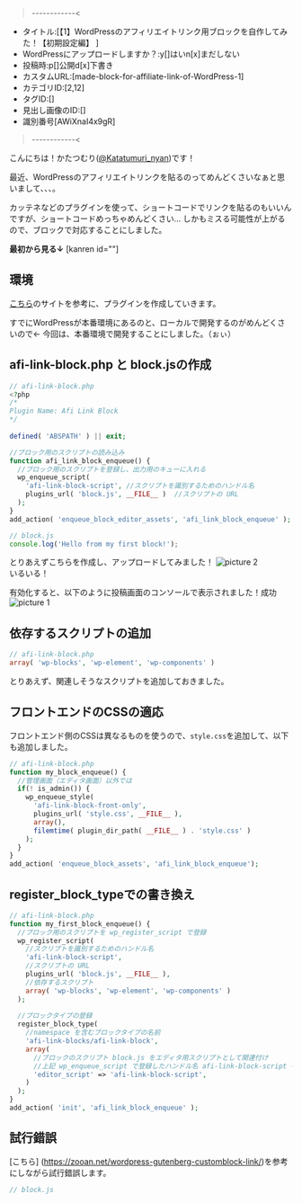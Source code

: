 >------------<
- タイトル:[【1】WordPressのアフィリエイトリンク用ブロックを自作してみた！【初期設定編】 ]
- WordPressにアップロードしますか？:y[]はいn[x]まだしない
- 投稿時:p[]公開d[x]下書き
- カスタムURL:[made-block-for-affiliate-link-of-WordPress-1]
- カテゴリID:[2,12]
- タグID:[]
- 見出し画像のID:[]
- 識別番号[AWiXnaI4x9gR]
>------------<

<!-- ↓続き
[kanren id=""] -->

こんにちは！かたつむり([@Katatumuri_nyan](https://twitter.com/Katatumuri_nyan))です！

最近、WordPressのアフィリエイトリンクを貼るのってめんどくさいなぁと思いまして、、、。

カッテネなどのプラグインを使って、ショートコードでリンクを貼るのもいいんですが、ショートコードめっちゃめんどくさい…
しかもミスる可能性が上がるので、ブロックで対応することにしました。

**最初から見る↓**
[kanren id=""]

<!-- **前回を見る↓**
[kanren id=""] -->

## 環境
[こちら](https://www.webdesignleaves.com/pr/wp/wp_block_basic.html)のサイトを参考に、プラグインを作成していきます。

すでにWordPressが本番環境にあるのと、ローカルで開発するのがめんどくさいので←
今回は、本番環境で開発することにしました。（ぉぃ）

## afi-link-block.php と block.jsの作成

```php
// afi-link-block.php
<?php
/*
Plugin Name: Afi Link Block
*/
 
defined( 'ABSPATH' ) || exit; 

//ブロック用のスクリプトの読み込み
function afi_link_block_enqueue() {
  //ブロック用のスクリプトを登録し、出力用のキューに入れる
  wp_enqueue_script(
    'afi-link-block-script', //スクリプトを識別するためのハンドル名
    plugins_url( 'block.js', __FILE__ )  //スクリプトの URL
  );
}
add_action( 'enqueue_block_editor_assets', 'afi_link_block_enqueue' );
```

```javascript
// block.js
console.log('Hello from my first block!');
```

とりあえずこちらを作成し、アップロードしてみました！
![picture 2](/6ee60e4e9dbfd7242e70da9197b1228d5cca373c9486d05e473089bec34685b3.png)  
いるいる！


有効化すると、以下のように投稿画面のコンソールで表示されました！成功
![picture 1](/a7eb9e49faf2e82e48a32692af032e52bee76d044394a495b9cb985772b995b3.png)  


## 依存するスクリプトの追加
```php
// afi-link-block.php
array( 'wp-blocks', 'wp-element', 'wp-components' ) 
```

とりあえず、関連しそうなスクリプトを追加しておきました。

## フロントエンドのCSSの適応
フロントエンド側のCSSは異なるものを使うので、`style.css`を追加して、以下も追加しました。

```php
// afi-link-block.php
function my_block_enqueue() {
  //管理画面（エディタ画面）以外では
  if(! is_admin()) {
    wp_enqueue_style(
      'afi-link-block-front-only',
      plugins_url( 'style.css', __FILE__ ),
      array(),
      filemtime( plugin_dir_path( __FILE__ ) . 'style.css' )
    );
  }
}
add_action( 'enqueue_block_assets', 'afi_link_block_enqueue');    
```

## register_block_typeでの書き換え
```php
// afi-link-block.php
function my_first_block_enqueue() {
  //ブロック用のスクリプトを wp_register_script で登録
  wp_register_script(
    //スクリプトを識別するためのハンドル名
    'afi-link-block-script',
    //スクリプトの URL
    plugins_url( 'block.js', __FILE__ ),
    //依存するスクリプト
    array( 'wp-blocks', 'wp-element', 'wp-components' ) 
  );
  
  //ブロックタイプの登録
  register_block_type( 
    //namespace を含むブロックタイプの名前
    'afi-link-blocks/afi-link-block', 
    array(   
      //ブロックのスクリプト block.js をエディタ用スクリプトとして関連付け
      //上記 wp_enqueue_script で登録したハンドル名 afi-link-block-script を指定
      'editor_script' => 'afi-link-block-script', 
    ) 
  );
}
add_action( 'init', 'afi_link_block_enqueue' );
```

## 試行錯誤
[こちら] (https://zooan.net/wordpress-gutenberg-customblock-link/)を参考にしながら試行錯誤します。

```javascript
// block.js
```